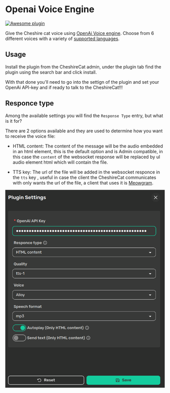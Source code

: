 # Openai Voice Engine

[![Awesome plugin](https://custom-icon-badges.demolab.com/static/v1?label=&message=Awesome+plugin&color=000000&style=for-the-badge&logo=cheshire_cat_ai)](https://)  

Give the Cheshire cat voice using [OpenAi Voice engine](https://openai.com/blog/navigating-the-challenges-and-opportunities-of-synthetic-voices). Choose from 6 different voices with a variety of [supported languages](https://platform.openai.com/docs/guides/text-to-speech/supported-languages).


## Usage

Install the plugin from the CheshireCat admin, under the plugin tab find the plugin using the search bar and click install.

With that done you'll need to go into the settign of the plugin and set your OpenAi API-key and if ready to talk to the CheshireCat!!!

## Responce type

Among the available settings you will find the `Response Type` entry, but what is it for?

There are 2 options available and they are used to determine how you want to receive the voice file:

- HTML content: The content of the message will be the audio embedded in an html element, this is the default option and is Admin compatible, in this case the `content` of the websocket response will be replaced by ul audio element html which will contain the file.

- TTS key: The url of the file will be added in the websocket responce in the `tts` key , useful in case the client the CheshireCat communicates with only wants the url of the file, a client that uses it is [Meowgram](https://github.com/Pingdred/Meowgram).

![alt text](img/settings.png)

